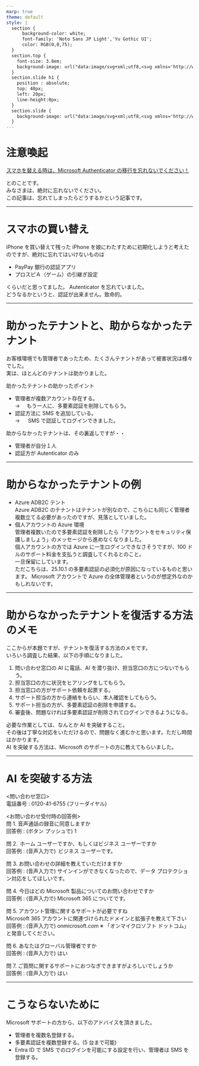 ```yaml
---
marp: true
theme: default
style: |
  section {
      background-color: white;
      font-family: 'Noto Sans JP Light','Yu Gothic UI';
      color: RGB(0,0,75);
  }
  section.top {
    font-size: 3.8em;
    background-image: url("data:image/svg+xml;utf8,<svg xmlns='http://www.w3.org/2000/svg' width='1280px' height='720px' preserveAspectRatio='none'><rect width='100%' height='100%' stroke-width='20px' stroke='RGB(0,0,75)' fill='RGB(255,255,255)' /></svg>");
  }
  section.slide h1 {
    position : absolute;
    top: 40px;
    left: 20px;
    line-height:0px;
  }
  section.slide {
    background-image: url("data:image/svg+xml;utf8,<svg xmlns='http://www.w3.org/2000/svg' width='1280px' height='720px' preserveAspectRatio='none'><rect width='100%' height='10px' fill='RGB(0,0,75)' /></svg>");
  }
---
```


<!-- class: slide -->

# 注意喚起

[スマホを替える時は、Microsoft Authenticator の移行を忘れないでください！](https://jpazureid.github.io/blog/azure-active-directory/move-authenticator-to-new-phone/)

とのことです。  
みなさまは、絶対に忘れないでください。  
この記事は、忘れてしまったらどうするかという記事です。

---

# スマホの買い替え

iPhone を買い替えて残った iPhone を娘にわたすために初期化しようと考えたのですが、絶対に忘れてはいけないものは

- PayPay 銀行の認証アプリ
- プロスピＡ（ゲーム）の引継ぎ設定

くらいだと思ってました。 Autenticator を忘れていました。  
どうなるかというと、認証が出来ません。致命的。

---

# 助かったテナントと、助からなかったテナント

お客様環境でも管理者であったため、たくさんテナントがあって被害状況は様々でした。  
実は、ほとんどのテナントは助かりました。

助かったテナントの助かったポイント

- 管理者が複数アカウント存在する。  
  → 　もう一人に、多要素認証を削除してもらう。
- 認証方法に SMS を追加している。  
  → 　 SMS で認証してログインできました。

助からなかったテナントは、その裏返しですが・・

- 管理者が自分１人
- 認証方が Autenticator のみ

---

# 助からなかったテナントの例

- Azure ADB2C テント  
  Azure ADB2C のテナントはテナントが別なので、こちらにも同じく管理者複数立てる必要があったのですが、見落としていました。
- 個人アカウントの Azure 環境  
  管理者複数いたので多要素認証を削除したら「アカウントをセキュリティ保護しましょう」のメッセージから進めなくなりました。  
  個人アカウントの方では Azure に一生ログインできなさそうですが、100 ドルのサポート料金を支払うと調査してくれるとのこと。  
  一旦保留にしています。  
  ただこちらは、25.10.1 の多要素認証の必須化が原因になっているものと思います。
  Microsoft アカウントで Azure の全体管理者というのが想定外なのかもしれないです。

---

# 助からなかったテナントを復活する方法のメモ

ここからが本題ですが、テナントを復活する方法のメモです。  
いろいろ調査した結果、以下の手順になりました。

1. 問い合わせ窓口の AI に電話、AI を潜り抜け、担当窓口の方につないでもらう。
1. 担当窓口の方に状況をヒアリングをしてもらう。
1. 担当窓口の方がサポート依頼を起票する。
1. サポート担当の方から連絡をもらい、本人確認をしてもらう。
1. サポート担当の方が、多要素認証の削除を申請する。
1. 審査後、問題なければ多要素認証が削除されてログインできるようになる。

必要な作業としては、なんとか AI を突破すること。  
その後は丁寧な対応をいただけるので、問題なく進むかと思います。ただし時間はかかります。  
AI を突破する方法は、Microsoft のサポートの方に教えてもらいました。

---

# AI を突破する方法

<問い合わせ窓口>  
電話番号 : 0120-41-6755 (フリーダイヤル)

<お問い合わせ受付時の回答例>  
問 1. 音声通話の録音に同意しますか  
回答例 : (ボタン プッシュで) 1

問 2.  ホーム ユーザーですか、もしくはビジネス ユーザーですか  
回答例 : (音声入力で)  ビジネス ユーザーです。

問 3. お問い合わせの詳細を教えていただけますか  
回答例 : (音声入力で) サインインができなくなったので、データ プロテクション対応をしてほしいです。

問 4. 今日はどの Microsoft 製品についてのお問い合わせですか  
回答例 : (音声入力で) Microsoft 365 についてです。

問 5. アカウント管理に関するサポートが必要ですね  
Microsoft 365 アカウントに関連づけられたドメインと拡張子を教えて下さい  
回答例 : (音声入力で) onmicrosoft.com ※ 「オンマイクロソフト ドットコム」と発音してください。

問 6. あなたはグローバル管理者ですか  
回答例 : (音声入力で) はい

問 7. ご質問に関するサポートにおつなぎできますがよろしいでしょうか  
回答例 : (音声入力で) はい

---

# こうならないために

Microsoft サポートの方から、以下のアドバイスを頂きました。

- 管理者を複数名登録する。
- 多要素認証を複数登録する。(5 台まで可能)
- Entra ID で SMS でのログインを可能にする設定を行い、管理者は SMS を登録する。
